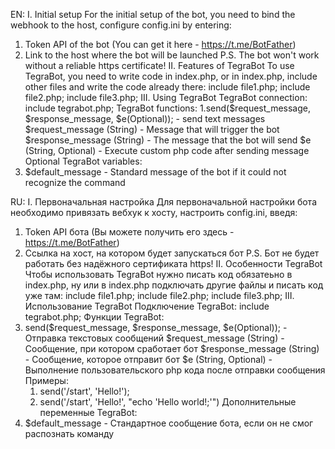 EN:
I. Initial setup
For the initial setup of the bot, you need to bind the webhook to the host, configure config.ini by entering:
  1. Token API of the bot (You can get it here - https://t.me/BotFather)
  2. Link to the host where the bot will be launched
P.S. The bot won't work without a reliable https certificate!
II. Features of TegraBot
To use TegraBot, you need to write code in index.php, or in index.php, include other files and write the code already there:
  include file1.php;
  include file2.php;
  include file3.php;
III. Using TegraBot
TegraBot connection:
  include tegrabot.php;
TegraBot functions:
  1.send($request_message, $response_message, $e(Optional)); - send text messages
    $request_message (String) - Message that will trigger the bot
    $response_message (String) - The message that the bot will send
    $e (String, Optional) - Execute custom php code after sending message
Optional TegraBot variables:
  1. $default_message - Standard message of the bot if it could not recognize the command
  
RU:
I. Первоначальная настройка
Для первоначальной настройки бота необходимо привязать вебхук к хосту, настроить config.ini, введя:
  1. Token API бота (Вы можете получить его здесь - https://t.me/BotFather)
  2. Ссылка на хост, на котором будет запускаться бот
P.S. Бот не будет работать без надёжного сертификата https!
II. Особенности TegraBot
Чтобы использовать TegraBot нужно писать код обязатеьно в index.php, ну или в index.php подключать другие файлы и писать код уже там:
  include file1.php;
  include file2.php;
  include file3.php;
III. Использование TegraBot
Подключение TegraBot:
  include tegrabot.php;
Функции TegraBot:
  1. send($request_message, $response_message, $e(Optional)); - Отправка текстовых сообщений
    $request_message (String) - Сообщение, при котором сработает бот
    $response_message (String) - Сообщение, которое отправит бот
    $e (String, Optional) - Выполнение пользовательского php кода после отправки сообщения
    Примеры:
      1. send('/start', 'Hello!');
      2. send('/start', 'Hello!', "echo 'Hello world!;'")
Дополнительные переменные TegraBot:
  1. $default_message - Стандартное сообщение бота, если он не смог распознать команду
